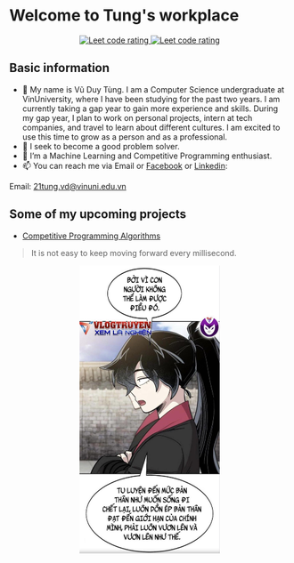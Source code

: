 # Welcome to Tung's workplace

<p align="center">
  <a href="https://leetcode.com/Play_With_Mino/">
    <img src="https://cp-logo.vercel.app/leetcode/sudiptob2" alt="Leet code rating" />
  </a>
  <a href="https://codeforces.com/profile/Nisekoi">
    <img src="https://raw.githubusercontent.com/sudiptob2/cf-stats/main/output/rating.svg" alt="Leet code rating" />
  </a>
</p>

## Basic information
- 👋 My name is Vũ Duy Tùng. I am a Computer Science undergraduate at VinUniversity, where I have been studying for the past two years. I am currently taking a gap year to gain more experience and skills. During my gap year, I plan to work on personal projects, intern at tech companies, and travel to learn about different cultures. I am excited to use this time to grow as a person and as a professional.
- 👀 I seek to become a good problem solver.
- 🌱 I’m a Machine Learning and Competitive Programming enthusiast. 
- 📫 You can reach me via Email or [Facebook](https://www.facebook.com/tung.vuduy.54/) or [Linkedin](https://www.linkedin.com/in/t%C3%B9ng-v%C5%A9-duy-208486203/):

Email: 21tung.vd@vinuni.edu.vn

## Some of my upcoming projects
- [Competitive Programming Algorithms](https://github.com/vu-duy-tung/CP-Algorithm)

> It is not easy to keep moving forward every millisecond.
<p align="center">
  <img src="361917144_2049101378763446_9049986603324305982_n.jpg" style="max-width:50%;">
</p>
